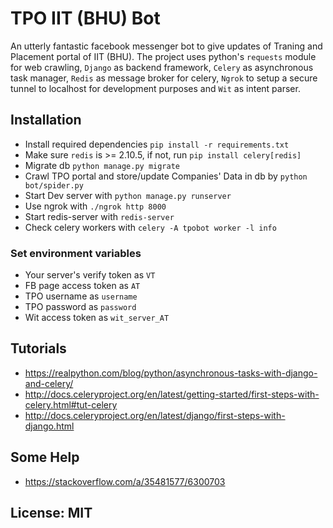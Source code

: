 # TPO IIT (BHU) Bot

An utterly fantastic facebook messenger bot to give updates of Traning and Placement portal of IIT (BHU).
The project uses python's `requests` module for web crawling, `Django` as backend framework, `Celery` as asynchronous task manager, `Redis` as message broker for celery, `Ngrok` to setup a secure tunnel to localhost for development purposes and `Wit` as intent parser.

## Installation 

* Install required dependencies `pip install -r requirements.txt`
* Make sure `redis` is >= 2.10.5, if not, run `pip install celery[redis]`
* Migrate db `python manage.py migrate`
* Crawl TPO portal and store/update Companies' Data in db by `python bot/spider.py`
* Start Dev server with `python manage.py runserver`
* Use ngrok with `./ngrok http 8000`
* Start redis-server with `redis-server`
* Check celery workers with `celery -A tpobot worker -l info` 


### Set environment variables

* Your server's verify token as `VT`
* FB page access token as `AT`
* TPO username as `username`
* TPO password as `password`
* Wit access token as `wit_server_AT`

## Tutorials

  * https://realpython.com/blog/python/asynchronous-tasks-with-django-and-celery/
  * http://docs.celeryproject.org/en/latest/getting-started/first-steps-with-celery.html#tut-celery
  * http://docs.celeryproject.org/en/latest/django/first-steps-with-django.html

## Some Help

  * https://stackoverflow.com/a/35481577/6300703

## License: MIT
